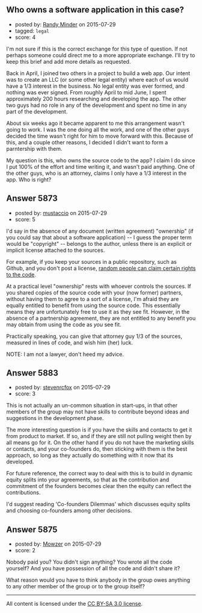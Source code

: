 ## Who owns a software application in this case?

- posted by: [Randy Minder](https://stackexchange.com/users/54639/randy-minder) on 2015-07-29
- tagged: `legal`
- score: 4

I'm not sure if this is the correct exchange for this type of question. If not perhaps someone could direct me to a more appropriate exchange. I'll try to keep this brief and add more details as requested.

Back in April, I joined two others in a project to build a web app. Our intent was to create an LLC (or some other legal entity) where each of us would have a 1/3 interest in the business. No legal entity was ever formed, and nothing was ever signed. From roughly April to mid June, I spent approximately 200 hours researching and developing the app. The other two guys had no role in any of the development and spent no time in any part of the development.

About six weeks ago it became apparent to me this arrangement wasn't going to work. I was the one doing all the work, and one of the other guys decided the time wasn't right for him to move forward with this. Because of this, and a couple other reasons, I decided I didn't want to form a parntership with them.

My question is this, who owns the source code to the app? I claim I do since I put 100% of the effort and time writing it, and wasn't paid anything. One of the other guys, who is an attorney, claims I only have a 1/3 interest in the app. Who is right?


## Answer 5873

- posted by: [mustaccio](https://stackexchange.com/users/1270839/mustaccio) on 2015-07-29
- score: 5

<p>I'd say in the absence of any document (written agreement) "ownership" (if you could say that about a software application) -- I guess the proper term would be "copyright" -- belongs to the author, unless there is an explicit or implicit license attached to the sources. </p>

<p>For example, if you keep your sources in a public repository, such as Github, and you don't post a license, <a href="https://help.github.com/articles/open-source-licensing/">random people can claim certain rights to the code</a>.</p>

<p>At a practical level "ownership" rests with whoever controls the sources. If you shared copies of the source code with your (now former) partners, without having them to agree to a sort of a license, I'm afraid they are equally entitled to benefit from using the source code. This essentially means they are unfortunately free to use it as they see fit. However, in the absence of a partnership agreement, they are not entitled to any benefit you may obtain from using the code as <em>you</em> see fit.</p>

<p>Practically speaking, you can give that attorney guy 1/3 of the sources, measured in lines of code, and wish him (her) luck.</p>

<p>NOTE: I am not a lawyer, don't heed my advice.</p>



## Answer 5883

- posted by: [stevenrcfox](https://stackexchange.com/users/42876/stevenrcfox) on 2015-07-29
- score: 3

This is not actually an un-common situation in start-ups, in that other members of the group may not have skills to contribute beyond ideas and suggestions in the development phase.

The more interesting question is if you have the skills and contacts to get it from product to market. If so, and if they are still not pulling weight then by all means go for it. On the other hand if you do not have the marketing skills or contacts, and your co-founders do, then sticking with them is the best approach, so long as they actually do something with it now that its developed.

For future reference, the correct way to deal with this is to build in dynamic equity splits into your agreements, so that as the contribution and commitment of the founders becomes clear then  the equity can reflect the contributions.

I'd suggest reading 'Co-founders Dilemmas' which discusses equity splits and choosing co-founders among other decisions.


## Answer 5875

- posted by: [Mowzer](https://stackexchange.com/users/1803081/mowzer) on 2015-07-29
- score: 2

Nobody paid you? You didn't sign anything? You wrote all the code yourself? And you have possession of all the code and didn't share it?

What reason would you have to think anybody in the group owes anything to any other member of the group or to the group itself?



---

All content is licensed under the [CC BY-SA 3.0 license](https://creativecommons.org/licenses/by-sa/3.0/).
